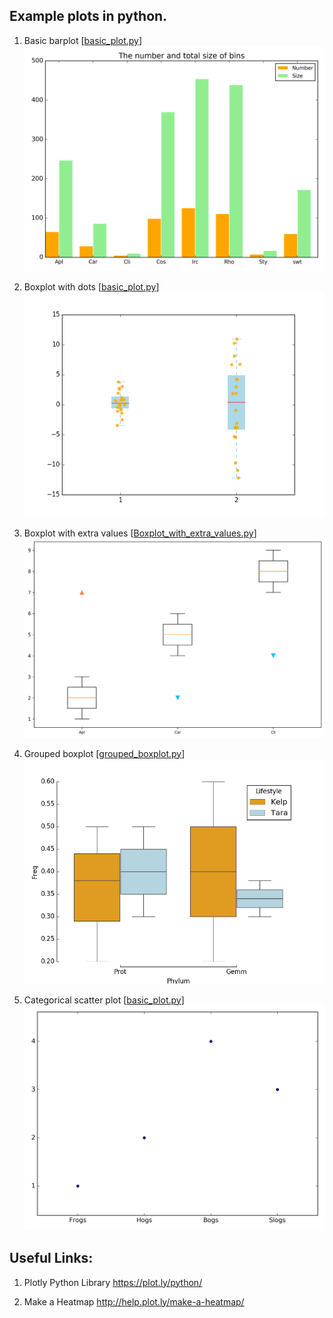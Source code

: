 
Example plots in python.
------


1. Basic barplot [[basic_plot.py](basic_plot.py)]
   ![basic_barplot](basic_barplot.png)


1. Boxplot with dots [[basic_plot.py](basic_plot.py)]
   ![boxplot_with_dots.png](boxplot_with_dots.png)


1. Boxplot with extra values [[Boxplot_with_extra_values.py](Boxplot_with_extra_values.py)]
   ![Boxplot_with_extra_values.png](Boxplot_with_extra_values.png)


1. Grouped boxplot [[grouped_boxplot.py](grouped_boxplot.py)]
   ![grouped_boxplot.png](grouped_boxplot.png)


1. Categorical scatter plot [[basic_plot.py](basic_plot.py)]
   ![categorical_scatter_plot.png](categorical_scatter_plot.png)



Useful Links:
------

1. Plotly Python Library
https://plot.ly/python/

2. Make a Heatmap
http://help.plot.ly/make-a-heatmap/
